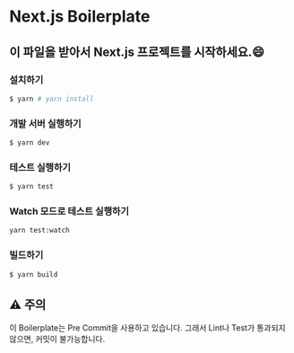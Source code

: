 # Next.js Boilerplate

## 이 파일을 받아서 Next.js 프로젝트를 시작하세요.😄

### 설치하기

```bash
$ yarn # yarn install
```

### 개발 서버 실행하기

```bash
$ yarn dev
```

### 테스트 실행하기

```bash
$ yarn test
```

### Watch 모드로 테스트 실행하기

```bash
yarn test:watch
```

### 빌드하기

```bash
$ yarn build
```

## ⚠ 주의
이 Boilerplate는 Pre Commit을 사용하고 있습니다. 그래서 Lint나 Test가 통과되지 않으면, 커밋이 불가능합니다.